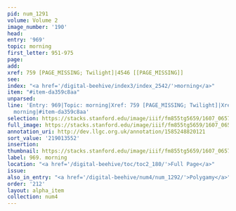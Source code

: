 ```yaml
---
pid: num_1291
volume: Volume 2
image_number: '190'
head:
entry: '969'
topic: morning
first_letter: 951-975
page:
add:
xref: 759 [PAGE_MISSING; Twilight]|4546 [[PAGE_MISSING]]
see:
index: "<a href='/digital-beehive/index3/index_2542/'>morning</a>"
item: "#item-da359c8aa"
unparsed:
line: 'Entry: 969|Topic: morning|Xref: 759 [PAGE_MISSING; Twilight]|Xref: 4546 [[PAGE_MISSING]]|Index:
  morning|#item-da359c8aa'
selection: https://stacks.stanford.edu/image/iiif/fm855tg5659/1607_0657/901,3552,2880,364/full/0/default.jpg
full_image: https://stacks.stanford.edu/image/iiif/fm855tg5659/1607_0657/full/full/0/default.jpg
annotation_uri: http://dev.llgc.org.uk/annotation/1585248820121
sort_value: '219013552'
insertion:
thumbnail: https://stacks.stanford.edu/image/iiif/fm855tg5659/1607_0657/901,3552,600,180/250,/0/default.jpg
label: 969. morning
location: "<a href='/digital-beehive/toc/toc2_180/'>Full Page</a>"
issue:
also_in_entry: "<a href='/digital-beehive/num4/num_1292/'>Polygamy</a>"
order: '212'
layout: alpha_item
collection: num4
---
```

